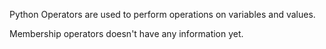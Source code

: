 Python Operators are used to perform operations on variables and values.

Membership operators doesn't have any information yet.
